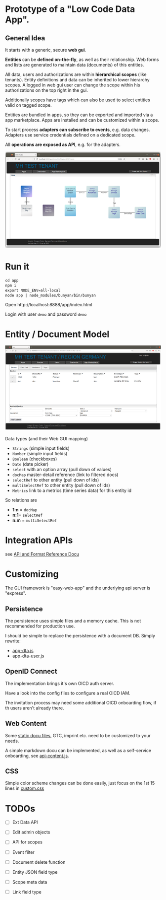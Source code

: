 # Prototype of a "Low Code Data App".

## General Idea

It starts with a generic, secure **web gui**.

**Entities** can be **defined on-the-fly**, as well as their relationship.
Web forms and lists are generated to maintain data (documents) of this entities.

All data, users and authorizations are within **hierarchical scopes** (like tenants).
Entity definitions and data can be inherited to lower hierarchy scopes.
A logged in web gui user can change the scope within his authorizations on the top right in the gui.

Additionally scopes have tags which can also be used to select entities valid on tagged scope.

Entities are bundled in apps, so they can be exported and imported via a app marketplace. 
Apps are installed and can be customized within a scope.

To start process **adapters can subscribe to events**, e.g. data changes. 
Adapters use service credentials defined on a dedicated scope. 

All **operations are exposed as API**, e.g. for the adapters.

![sceenshot](locode-erm.png)

# Run it

    cd app
    npm i
    export NODE_ENV=all-local
    node app | node_modules/bunyan/bin/bunyan 

Open http://localhost:8888/app/index.html

Login with user `demo` and password `demo`

# Entity / Document Model

![sceenshot](locode.png)

Data types (and their Web GUI mapping)
- `Strings` (simple input fields)
- `Number` (simple input fields)
- `Boolean`  (checkboxes)
- `Date` (date picker)
- `select` with an option array (pull down of values)
- `docMap` master-detail reference (link to  filtered docs)
- `selectRef` to other entity  (pull down of ids)
- `multiSelectRef` to other entity  (pull down of ids)
- `Metrics` link to a metrics (time series data) for this entity id

So relations are
- **1:n** = `docMap`
- **n:1**= `selectRef`
- **n:m** = `multiSelectRef`

# Integration APIs

see [API and Format Reference Docu](doc/README.md)

# Customizing

The GUI framework is "easy-web-app" and the underlying api server is "express".

## Persistence

The persistence uses simple files and a memory cache. 
This is not recommended for production use.

I should be simple to replace the persistence with a document DB. 
Simply rewrite:
- [app-dta.js](app/app-dta.js)
- [app-dta-user.js](app/app-dta-user.js)

## OpenID Connect

The implementation brings it's own OICD auth server.  

Have a look into the config files to configure a real OICD IAM.

The invitation process may need some additional OICD onboarding flow, 
if th users aren't already there.

## Web Content 

Some [static docu files](app/html/), GTC, imprint etc. need to be customized to your needs.

A simple markdown docu can be implemented, as well as a self-service onboarding, see [api-content.js](app/api-content.js).

## CSS

Simple color scheme changes can be done easily, just focus on the 1st 15 lines in [custom.css](app/css/custom.css) 

# TODOs

- [ ] Ext Data API
- [ ] Edit admin objects
- [ ] API for scopes
- [ ] Event filter
- [ ] Document delete function
- [ ] Entity JSON field type
- [ ] Scope meta data
- [ ] Link field type

